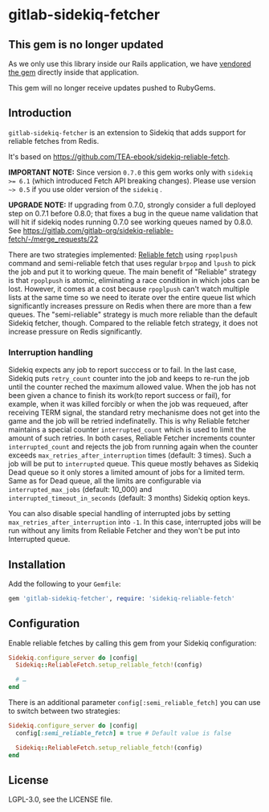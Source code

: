 gitlab-sidekiq-fetcher
======================

## This gem is no longer updated

As we only use this library inside our Rails application, we have [vendored the gem](https://gitlab.com/gitlab-org/gitlab/-/merge_requests/115681) directly inside that application.

This gem will no longer receive updates pushed to RubyGems.

## Introduction

`gitlab-sidekiq-fetcher` is an extension to Sidekiq that adds support for reliable
fetches from Redis.

It's based on https://github.com/TEA-ebook/sidekiq-reliable-fetch.

**IMPORTANT NOTE:** Since version `0.7.0` this gem works only with `sidekiq >= 6.1` (which introduced Fetch API breaking changes). Please use version `~> 0.5` if you use older version of the `sidekiq` .

**UPGRADE NOTE:** If upgrading from 0.7.0, strongly consider a full deployed step on 0.7.1 before 0.8.0; that fixes a bug in the queue name validation that will hit if sidekiq nodes running 0.7.0 see working queues named by 0.8.0.  See https://gitlab.com/gitlab-org/sidekiq-reliable-fetch/-/merge_requests/22

There are two strategies implemented: [Reliable fetch](http://redis.io/commands/rpoplpush#pattern-reliable-queue) using `rpoplpush` command and
semi-reliable fetch that uses regular `brpop` and `lpush` to pick the job and put it to working queue. The main benefit of "Reliable" strategy is that `rpoplpush` is atomic, eliminating a race condition in which jobs can be lost.
However, it comes at a cost because `rpoplpush` can't watch multiple lists at the same time so we need to iterate over the entire queue list which significantly increases pressure on Redis when there are more than a few queues. The "semi-reliable" strategy is much more reliable than the default Sidekiq fetcher, though. Compared to the reliable fetch strategy, it does not increase pressure on Redis significantly.

### Interruption handling

Sidekiq expects any job to report succcess or to fail. In the last case, Sidekiq puts `retry_count` counter
into the job and keeps to re-run the job until the counter reched the maximum allowed value. When the job has
not been given a chance to finish its work(to report success or fail), for example, when it was killed forcibly or when the job was requeued, after receiving TERM signal, the standard retry mechanisme does not get into the game and the job will be retried indefinatelly. This is why Reliable fetcher maintains a special counter `interrupted_count`
which is used to limit the amount of such retries. In both cases, Reliable Fetcher increments counter `interrupted_count` and rejects the job from running again when the counter exceeds `max_retries_after_interruption` times (default: 3 times).
Such a job will be put to `interrupted` queue. This queue mostly behaves as Sidekiq Dead queue so it only stores a limited amount of jobs for a limited term. Same as for Dead queue, all the limits are configurable via `interrupted_max_jobs` (default: 10_000) and `interrupted_timeout_in_seconds` (default: 3 months) Sidekiq option keys.

You can also disable special handling of interrupted jobs by setting `max_retries_after_interruption` into `-1`.
In this case, interrupted jobs will be run without any limits from Reliable Fetcher and they won't be put into Interrupted queue.


## Installation

Add the following to your `Gemfile`:

```ruby
gem 'gitlab-sidekiq-fetcher', require: 'sidekiq-reliable-fetch'
```

## Configuration

Enable reliable fetches by calling this gem from your Sidekiq configuration:

```ruby
Sidekiq.configure_server do |config|
  Sidekiq::ReliableFetch.setup_reliable_fetch!(config)

  # …
end
```

There is an additional parameter `config[:semi_reliable_fetch]` you can use to switch between two strategies:

```ruby
Sidekiq.configure_server do |config|
  config[:semi_reliable_fetch] = true # Default value is false

  Sidekiq::ReliableFetch.setup_reliable_fetch!(config)
end
```

## License

LGPL-3.0, see the LICENSE file.
